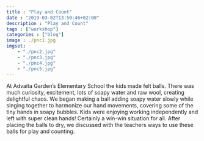```yaml
--- 
title : "Play and Count" 
date : "2019-03-02T13:50:46+02:00" 
description : "Play and Count" 
tags : ["workshop"] 
categories : ["blog"] 
image : ./pnc1.jpg
imgset:
    - "./pnc2.jpg"
    - "./pnc3.jpg"
    - "./pnc4.jpg"
    - "./pnc5.jpg"
---
```


 At Advaita Garden’s Elementary School the kids made felt balls. There was much curiosity, excitement, lots of soapy water  <!--more--> and raw wool, creating delightful chaos. We began making a ball adding soapy water slowly while singing together to harmonize our hand movements, covering some of the tiny hands in soapy bubbles. Kids were enjoying working independently and left with super clean hands! Certainly a win-win situation for all. After placing the balls to dry, we discussed with the teachers ways to use these balls for play and counting.

 